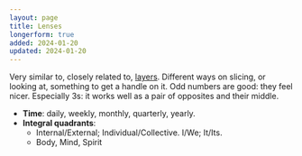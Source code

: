 ```yaml
---
layout: page
title: Lenses
longerform: true
added: 2024-01-20
updated: 2024-01-20
---
```


Very similar to, closely related to, [layers](/thinking/layers/). Different ways on slicing, or looking at, something to get a handle on it. Odd numbers are good: they feel nicer. Especially 3s: it works well as a pair of opposites and their middle.

- **Time**: daily, weekly, monthly, quarterly, yearly.
- **Integral quadrants**:
	- Internal/External; Individual/Collective. I/We; It/Its.
	- Body, Mind, Spirit